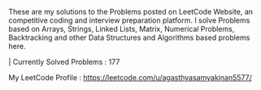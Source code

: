 These are my solutions to the Problems posted on LeetCode Website, an competitive coding and interview preparation platform. 
I solve Problems based on Arrays, Strings, Linked Lists, Matrix, Numerical Problems, Backtracking and other Data Structures and Algorithms based problems here.

| Currently Solved Problems : 177

 My LeetCode Profile : https://leetcode.com/u/agasthyasamyakjnan5577/
